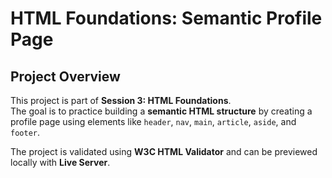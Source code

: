 # HTML Foundations: Semantic Profile Page

## Project Overview

This project is part of **Session 3: HTML Foundations**.  
The goal is to practice building a **semantic HTML structure** by creating a profile page using elements like `header`, `nav`, `main`, `article`, `aside`, and `footer`.

The project is validated using **W3C HTML Validator** and can be previewed locally with **Live Server**.
